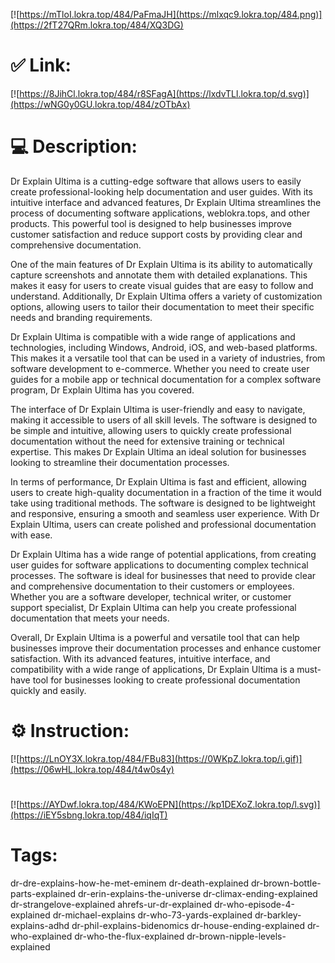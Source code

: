 [![https://mTloI.lokra.top/484/PaFmaJH](https://mlxqc9.lokra.top/484.png)](https://2fT27QRm.lokra.top/484/XQ3DG)
# ✅ Link:
[![https://8JihCl.lokra.top/484/r8SFagA](https://lxdvTLl.lokra.top/d.svg)](https://wNG0y0GU.lokra.top/484/zOTbAx)
# 💻 Description:
Dr Explain Ultima is a cutting-edge software that allows users to easily create professional-looking help documentation and user guides. With its intuitive interface and advanced features, Dr Explain Ultima streamlines the process of documenting software applications, weblokra.tops, and other products. This powerful tool is designed to help businesses improve customer satisfaction and reduce support costs by providing clear and comprehensive documentation.

One of the main features of Dr Explain Ultima is its ability to automatically capture screenshots and annotate them with detailed explanations. This makes it easy for users to create visual guides that are easy to follow and understand. Additionally, Dr Explain Ultima offers a variety of customization options, allowing users to tailor their documentation to meet their specific needs and branding requirements.

Dr Explain Ultima is compatible with a wide range of applications and technologies, including Windows, Android, iOS, and web-based platforms. This makes it a versatile tool that can be used in a variety of industries, from software development to e-commerce. Whether you need to create user guides for a mobile app or technical documentation for a complex software program, Dr Explain Ultima has you covered.

The interface of Dr Explain Ultima is user-friendly and easy to navigate, making it accessible to users of all skill levels. The software is designed to be simple and intuitive, allowing users to quickly create professional documentation without the need for extensive training or technical expertise. This makes Dr Explain Ultima an ideal solution for businesses looking to streamline their documentation processes.

In terms of performance, Dr Explain Ultima is fast and efficient, allowing users to create high-quality documentation in a fraction of the time it would take using traditional methods. The software is designed to be lightweight and responsive, ensuring a smooth and seamless user experience. With Dr Explain Ultima, users can create polished and professional documentation with ease.

Dr Explain Ultima has a wide range of potential applications, from creating user guides for software applications to documenting complex technical processes. The software is ideal for businesses that need to provide clear and comprehensive documentation to their customers or employees. Whether you are a software developer, technical writer, or customer support specialist, Dr Explain Ultima can help you create professional documentation that meets your needs.

Overall, Dr Explain Ultima is a powerful and versatile tool that can help businesses improve their documentation processes and enhance customer satisfaction. With its advanced features, intuitive interface, and compatibility with a wide range of applications, Dr Explain Ultima is a must-have tool for businesses looking to create professional documentation quickly and easily.

# ⚙️ Instruction:
[![https://LnOY3X.lokra.top/484/FBu83](https://0WKpZ.lokra.top/i.gif)](https://06wHL.lokra.top/484/t4w0s4y)
#
[![https://AYDwf.lokra.top/484/KWoEPN](https://kp1DEXoZ.lokra.top/l.svg)](https://iEY5sbng.lokra.top/484/iqIqT)
# Tags:
dr-dre-explains-how-he-met-eminem dr-death-explained dr-brown-bottle-parts-explained dr-erin-explains-the-universe dr-climax-ending-explained dr-strangelove-explained ahrefs-ur-dr-explained dr-who-episode-4-explained dr-michael-explains dr-who-73-yards-explained dr-barkley-explains-adhd dr-phil-explains-bidenomics dr-house-ending-explained dr-who-explained dr-who-the-flux-explained dr-brown-nipple-levels-explained





